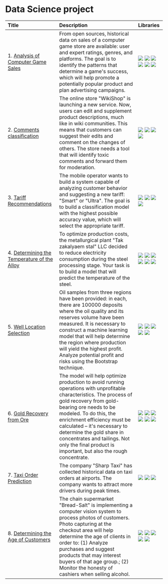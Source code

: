 
# Data Science project

| Title | Description | Libraries | 
| :---------------------- | :---------------------- | :---------------------- |
|1. [Analysis of Computer Game Sales](https://github.com/Sklyan1878/portfolio/blob/main/1.%20game_sales.ipynb) |From open sources, historical data on sales of a computer game store are available: user and expert ratings, genres, and platforms. The goal is to identify the patterns that determine a game's success, which will help promote a potentially popular product and plan advertising campaigns.| ![](https://img.shields.io/badge/-Python-brithgreen) ![](https://img.shields.io/badge/-NumPy-orange) ![](https://img.shields.io/badge/-Pandas-blue) ![](https://img.shields.io/badge/-SciPy-4c9acb) ![](https://img.shields.io/badge/-Seaborn-0b80ff) ![](https://img.shields.io/badge/-EDA-8f4bc1) |
|2. [Comments classification](https://github.com/Sklyan1878/portfolio/blob/main/2.%20comments_classification.ipynb)| The online store "WikiShop" is launching a new service. Now, users can edit and supplement product descriptions, much like in wiki communities. This means that customers can suggest their edits and comment on the changes of others. The store needs a tool that will identify toxic comments and forward them for moderation.| ![](https://img.shields.io/badge/-Python-brithgreen) ![](https://img.shields.io/badge/-Pandas-blue) ![](https://img.shields.io/badge/-nltk-cb3e7b) ![](https://img.shields.io/badge/-Bert-green) |
|3. [Tariff Recommendations](https://github.com/Sklyan1878/portfolio/blob/main/3.%20tariff_recommendations.ipynb) |The mobile operator wants to build a system capable of analyzing customer behavior and suggesting a new tariff: "Smart" or "Ultra". The goal is to build a classification model with the highest possible accuracy value, which will select the appropriate tariff.| ![](https://img.shields.io/badge/-Python-brithgreen) ![](https://img.shields.io/badge/-Pandas-blue) ![](https://img.shields.io/badge/-Seaborn-0b80ff) ![](https://img.shields.io/badge/-ScikitLearn-yellow) |
|4. [Determining the Temperature of the Alloy](https://github.com/Sklyan1878/portfolio/blob/main/4.%20steel_temperature.ipynb) |To optimize production costs, the metallurgical plant "Tak zakalyaem stal" LLC decided to reduce electricity consumption during the steel processing stage. Your task is to build a model that will predict the temperature of the steel.| ![](https://img.shields.io/badge/-Python-brithgreen) ![](https://img.shields.io/badge/-Pandas-blue) ![](https://img.shields.io/badge/-NumPy-orange) ![](https://img.shields.io/badge/-ScikitLearn-yellow) ![](https://img.shields.io/badge/-Seaborn-0b80ff) ![](https://img.shields.io/badge/-EDA-8f4bc1)  |
|5. [Well Location Selection](https://github.com/Sklyan1878/portfolio/blob/main/5.%20well_location.ipynb) | Oil samples from three regions have been provided: in each, there are 100000 deposits where the oil quality and its reserves volume have been measured. It is necessary to construct a machine learning model that will help determine the region where production will yield the highest profit. Analyze potential profit and risks using the Bootstrap technique.| ![](https://img.shields.io/badge/-Python-brithgreen) ![](https://img.shields.io/badge/-Pandas-blue) ![](https://img.shields.io/badge/-ScikitLearn-yellow) ![](https://img.shields.io/badge/-NumPy-orange) ![](https://img.shields.io/badge/-SciPy-4c9acb) |
|6. [Gold Recovery from Ore](https://github.com/Sklyan1878/portfolio/blob/main/6.%20gold_recovery.ipynb) | The model will help optimize production to avoid running operations with unprofitable characteristics. The process of gold recovery from gold-bearing ore needs to be modeled. To do this, the enrichment efficiency must be calculated – it's necessary to determine the gold share in concentrates and tailings. Not only the final product is important, but also the rough concentrate.| ![](https://img.shields.io/badge/-Python-brithgreen) ![](https://img.shields.io/badge/-Pandas-blue) ![](https://img.shields.io/badge/-NumPy-orange) ![](https://img.shields.io/badge/-ScikitLearn-yellow) ![](https://img.shields.io/badge/-Matplotlib-9cf) ![](https://img.shields.io/badge/-EDA-8f4bc1) |
|7. [Taxi Order Prediction](https://github.com/Sklyan1878/portfolio/blob/main/7.%20taxi_time_prediction.ipynb) | The company "Sharp Taxi" has collected historical data on taxi orders at airports. The company wants to attract more drivers during peak times.| ![](https://img.shields.io/badge/-Python-brithgreen) ![](https://img.shields.io/badge/-Pandas-blue) ![](https://img.shields.io/badge/-ScikitLearn-yellow) |
|8. [Determining the Age of Customers](https://github.com/Sklyan1878/portfolio/blob/main/8.%20age_prediction.ipynb) | The chain supermarket "Bread-Salt" is implementing a computer vision system to process photos of customers. Photo capturing at the checkout area will help determine the age of clients in order to: (1) Analyze purchases and suggest products that may interest buyers of that age group.; (2) Monitor the honesty of cashiers when selling alcohol.| ![](https://img.shields.io/badge/-Python-brithgreen) ![](https://img.shields.io/badge/-Pandas-blue) ![](https://img.shields.io/badge/-Keras-f36a6d) ![](https://img.shields.io/badge/-NumPy-orange) ![](https://img.shields.io/badge/-Matplotlib-9cf)|

